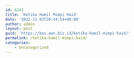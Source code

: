 ```yaml
---
id: 6242
title: 'Ketika Hamil Mimpi Haid'
date: '2022-11-03T20:44:54+00:00'
author: admin
layout: post
guid: 'https://bos.awn.biz.id/ketika-hamil-mimpi-haid/'
permalink: /ketika-hamil-mimpi-haid/
categories:
    - Uncategorized
---
```



